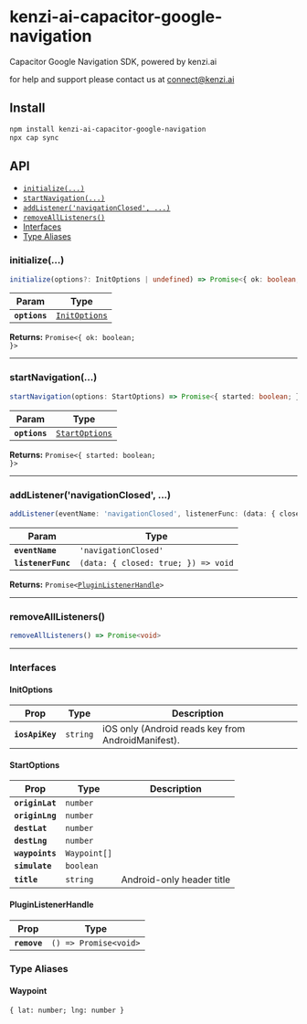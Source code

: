 # kenzi-ai-capacitor-google-navigation

Capacitor Google Navigation SDK, powered by kenzi.ai

for help and support please contact us at connect@kenzi.ai

## Install

```bash
npm install kenzi-ai-capacitor-google-navigation
npx cap sync
```

## API

<docgen-index>

* [`initialize(...)`](#initialize)
* [`startNavigation(...)`](#startnavigation)
* [`addListener('navigationClosed', ...)`](#addlistenernavigationclosed-)
* [`removeAllListeners()`](#removealllisteners)
* [Interfaces](#interfaces)
* [Type Aliases](#type-aliases)

</docgen-index>

<docgen-api>
<!--Update the source file JSDoc comments and rerun docgen to update the docs below-->

### initialize(...)

```typescript
initialize(options?: InitOptions | undefined) => Promise<{ ok: boolean; }>
```

| Param         | Type                                                |
| ------------- | --------------------------------------------------- |
| **`options`** | <code><a href="#initoptions">InitOptions</a></code> |

**Returns:** <code>Promise&lt;{ ok: boolean; }&gt;</code>

--------------------


### startNavigation(...)

```typescript
startNavigation(options: StartOptions) => Promise<{ started: boolean; }>
```

| Param         | Type                                                  |
| ------------- | ----------------------------------------------------- |
| **`options`** | <code><a href="#startoptions">StartOptions</a></code> |

**Returns:** <code>Promise&lt;{ started: boolean; }&gt;</code>

--------------------


### addListener('navigationClosed', ...)

```typescript
addListener(eventName: 'navigationClosed', listenerFunc: (data: { closed: true; }) => void) => Promise<PluginListenerHandle>
```

| Param              | Type                                              |
| ------------------ | ------------------------------------------------- |
| **`eventName`**    | <code>'navigationClosed'</code>                   |
| **`listenerFunc`** | <code>(data: { closed: true; }) =&gt; void</code> |

**Returns:** <code>Promise&lt;<a href="#pluginlistenerhandle">PluginListenerHandle</a>&gt;</code>

--------------------


### removeAllListeners()

```typescript
removeAllListeners() => Promise<void>
```

--------------------


### Interfaces


#### InitOptions

| Prop            | Type                | Description                                        |
| --------------- | ------------------- | -------------------------------------------------- |
| **`iosApiKey`** | <code>string</code> | iOS only (Android reads key from AndroidManifest). |


#### StartOptions

| Prop            | Type                    | Description               |
| --------------- | ----------------------- | ------------------------- |
| **`originLat`** | <code>number</code>     |                           |
| **`originLng`** | <code>number</code>     |                           |
| **`destLat`**   | <code>number</code>     |                           |
| **`destLng`**   | <code>number</code>     |                           |
| **`waypoints`** | <code>Waypoint[]</code> |                           |
| **`simulate`**  | <code>boolean</code>    |                           |
| **`title`**     | <code>string</code>     | Android-only header title |


#### PluginListenerHandle

| Prop         | Type                                      |
| ------------ | ----------------------------------------- |
| **`remove`** | <code>() =&gt; Promise&lt;void&gt;</code> |


### Type Aliases


#### Waypoint

<code>{ lat: number; lng: number }</code>

</docgen-api>
